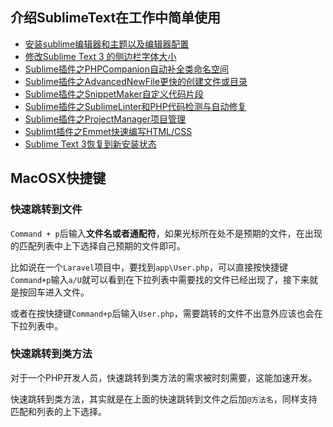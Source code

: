 ## 介绍SublimeText在工作中简单使用

* [安装sublime编辑器和主题以及编辑器配置](/tools/sublime/install.md)
* [修改Sublime Text 3 的侧边栏字体大小](/tools/sublime/change_sidebar_label_font_size.md)
* [Sublime插件之PHPCompanion自动补全类命名空间](/tools/sublime/sublime-text-companion-plugin-for-php.md)
* [Sublime插件之AdvancedNewFile更快的创建文件或目录](/tools/sublime/sublime-create-files-or-directories-faster.md)
* [Sublime插件之SnippetMaker自定义代码片段](/tools/sublime/sublime-custom-code-snippet.md)
* [Sublime插件之SublimeLinter和PHP代码检测与自动修复](/tools/sublime/sublime-linter-detect-your-php-code-and-fix-it.md)
* [Sublime插件之ProjectManager项目管理](/tools/sublime/sublime-project-management-project-manager-plugin.md)
* [Sublimt插件之Emmet快速编写HTML/CSS](/tools/sublime/sublime-emmet-quickly-write-html-and-css.md)
* [Sublime Text 3恢复到新安装状态](/tools/sublime/sublime-text-3-revert.md)

## MacOSX快捷键

### 快速跳转到文件

`Command + p`后输入**文件名或者通配符**，如果光标所在处不是预期的文件，在出现的匹配列表中上下选择自己预期的文件即可。

比如说在一个`Laravel`项目中，要找到`app\User.php`，可以直接按快捷键`Command+p`输入`a/U`就可以看到在下拉列表中需要找的文件已经出现了，接下来就是按回车进入文件。

或者在按快捷键`Command+p`后输入`User.php`，需要跳转的文件不出意外应该也会在下拉列表中。

### 快速跳转到类方法

对于一个PHP开发人员，快速跳转到类方法的需求被时刻需要，这能加速开发。

快速跳转到类方法，其实就是在上面的快速跳转到文件之后加`@方法名`，同样支持匹配和列表的上下选择。

